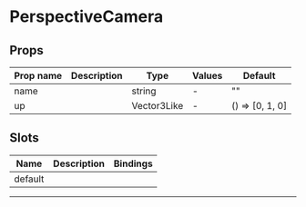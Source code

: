 # PerspectiveCamera

## Props

| Prop name | Description | Type        | Values | Default            |
| --------- | ----------- | ----------- | ------ | ------------------ |
| name      |             | string      | -      | ""                 |
| up        |             | Vector3Like | -      | () =&gt; [0, 1, 0] |

## Slots

| Name    | Description | Bindings |
| ------- | ----------- | -------- |
| default |             |          |

---
